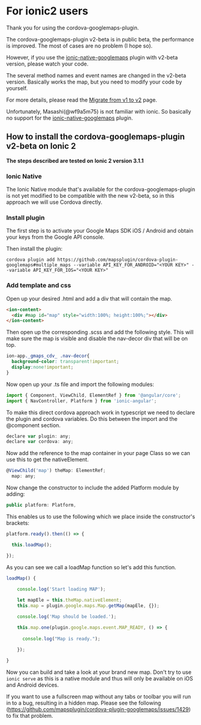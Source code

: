# For ionic2 users

Thank you for using the cordova-googlemaps-plugin.

The cordova-googlemaps-plugin v2-beta is in public beta, the performance is improved.
The most of cases are no problem (I hope so).

However, if you use the [ionic-native-googlemaps](http://market.ionic.io/starters/google-maps) plugin with v2-beta version,
please watch your code.

The several method names and event names are changed in the v2-beta version.
Basically works the map, but you need to modify your code by yourself.

For more details, please read the [Migrate from v1 to v2](https://github.com/mapsplugin/cordova-plugin-googlemaps/wiki/Migrate-from-v1-to-v2) page.

Unfortunately, Masashi(@wf9a5m75) is not familiar with ionic.
So basically no support for the  [ionic-native-googlemaps](http://market.ionic.io/starters/google-maps) plugin.

## How to install the cordova-googlemaps-plugin v2-beta on Ionic 2
**The steps described are tested on Ionic 2 version 3.1.1**

### Ionic Native
The Ionic Native module that's available for the cordova-googlemaps-plugin is not yet modified to be compatible with the new v2-beta, so in this approach we will use Cordova directly.

### Install plugin
The first step is to activate your Google Maps SDK iOS / Android and obtain your keys from the Google API console. 

Then install the plugin:
```
cordova plugin add https://github.com/mapsplugin/cordova-plugin-googlemaps#multiple_maps --variable API_KEY_FOR_ANDROID="<YOUR KEY>" --variable API_KEY_FOR_IOS="<YOUR KEY>"
```

### Add template and css
Open up your desired <PAGE>.html and add a div that will contain the map.

```html
<ion-content>
  <div #map id="map" style="width:100%; height:100%;"></div>
</ion-content>
```

Then open up the corresponding <PAGE>.scss and add the following style. This will make sure the map is visible and disable the nav-decor div that will be on top.

```css
ion-app._gmaps_cdv_ .nav-decor{
  background-color: transparent!important;
  display:none!important;
}
```

Now open up your <PAGE>.ts file and import the following modules:

```javascript
import { Component, ViewChild, ElementRef } from '@angular/core';
import { NavController, Platform } from 'ionic-angular';
```

To make this direct cordova approach work in typescript we need to declare the plugin and cordova variables. Do this between the import and the @component section.

```javascript
declare var plugin: any;
declare var cordova: any;
```

Now add the reference to the map container in your page Class so we can use this to get the nativeElement.

```javascript
@ViewChild('map') theMap: ElementRef;
  map: any;
```

Now change the constructor to include the added Platform module by adding:

```javascript
public platform: Platform, 
```

This enables us to use the following which we place inside the constructor's brackets:

```javascript
platform.ready().then(() => {

  this.loadMap();

});
```

As you can see we call a loadMap function so let's add this function.

```javascript
loadMap() {
 
    console.log('Start loading MAP');

    let mapEle = this.theMap.nativeElement;
    this.map = plugin.google.maps.Map.getMap(mapEle, {});

    console.log('Map should be loaded.');     

    this.map.one(plugin.google.maps.event.MAP_READY, () => {
      
      console.log("Map is ready.");
      
    });

}
```
Now you can build and take a look at your brand new map. Don't try to use `ionic serve` as this is a native module and thus will only be available on iOS and Android devices.

If you want to use a fullscreen map without any tabs or toolbar you will run in to a bug, resulting in a hidden map. Please see the following (https://github.com/mapsplugin/cordova-plugin-googlemaps/issues/1429) to fix that problem.
